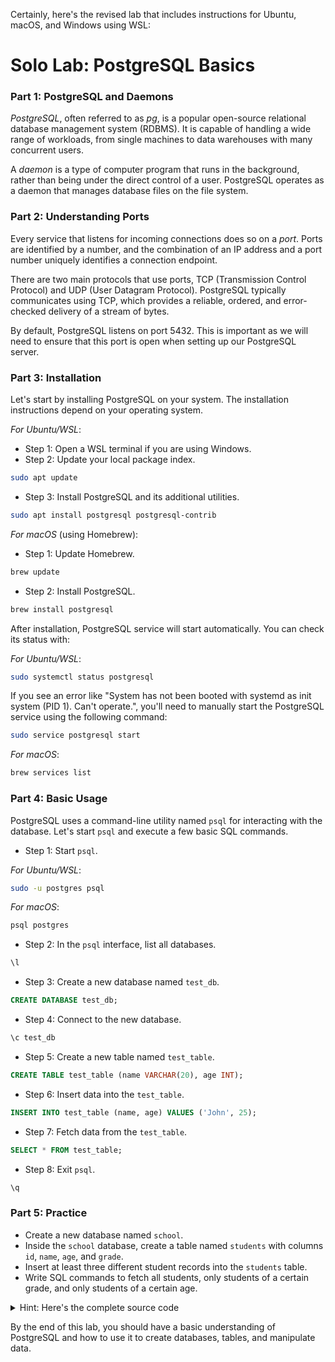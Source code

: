 Certainly, here's the revised lab that includes instructions for Ubuntu, macOS, and Windows using WSL:

# Solo Lab: PostgreSQL Basics

### Part 1: PostgreSQL and Daemons

_PostgreSQL_, often referred to as _pg_, is a popular open-source relational database management system (RDBMS). It is capable of handling a wide range of workloads, from single machines to data warehouses with many concurrent users.

A _daemon_ is a type of computer program that runs in the background, rather than being under the direct control of a user. PostgreSQL operates as a daemon that manages database files on the file system.

### Part 2: Understanding Ports

Every service that listens for incoming connections does so on a _port_. Ports are identified by a number, and the combination of an IP address and a port number uniquely identifies a connection endpoint.

There are two main protocols that use ports, TCP (Transmission Control Protocol) and UDP (User Datagram Protocol). PostgreSQL typically communicates using TCP, which provides a reliable, ordered, and error-checked delivery of a stream of bytes.

By default, PostgreSQL listens on port 5432. This is important as we will need to ensure that this port is open when setting up our PostgreSQL server.

### Part 3: Installation

Let's start by installing PostgreSQL on your system. The installation instructions depend on your operating system.

_For Ubuntu/WSL_:

- Step 1: Open a WSL terminal if you are using Windows.
- Step 2: Update your local package index.

```bash
sudo apt update
```

- Step 3: Install PostgreSQL and its additional utilities.

```bash
sudo apt install postgresql postgresql-contrib
```

_For macOS_ (using Homebrew):

- Step 1: Update Homebrew.

```bash
brew update
```

- Step 2: Install PostgreSQL.

```bash
brew install postgresql
```

After installation, PostgreSQL service will start automatically. You can check its status with:

_For Ubuntu/WSL_:

```bash
sudo systemctl status postgresql
```

If you see an error like "System has not been booted with systemd as init system (PID 1). Can't operate.", you'll need to manually start the PostgreSQL service using the following command:

```bash
sudo service postgresql start
```

_For macOS_:

```bash
brew services list
```

### Part 4: Basic Usage

PostgreSQL uses a command-line utility named `psql` for interacting with the database. Let's start `psql` and execute a few basic SQL commands.

- Step 1: Start `psql`.

_For Ubuntu/WSL_:

```bash
sudo -u postgres psql
```

_For macOS_:

```bash
psql postgres
```

- Step 2: In the `psql` interface, list all databases.

```SQL
\l
```

- Step 3: Create a new database named `test_db`.

```SQL
CREATE DATABASE test_db;
```

- Step 4: Connect to the new database.

```SQL
\c test_db
```

- Step 5: Create a new table named `test_table`.

```SQL
CREATE TABLE test_table (name VARCHAR(20), age INT);
```

- Step 6: Insert data into the `test_table`.

```SQL
INSERT INTO test_table (name, age) VALUES ('John', 25);
```

- Step 7: Fetch data from the `test_table`.

```SQL
SELECT * FROM test_table;
```

- Step 8: Exit `psql`.

```SQL
\q
```

### Part 5: Practice

- Create a new database named `school`.
- Inside the `school` database, create a table named `students` with columns `id`, `name`, `age`, and `grade`.
- Insert at least three different student records into the `students` table.
- Write SQL commands to fetch all students, only students of a certain grade, and only students of a certain age.

<details>
<summary>Hint: Here's the complete source code</summary>

```SQL
-- Start psql and create the school database
CREATE DATABASE school;
\c school

-- Create the students table
CREATE TABLE students (
    id SERIAL PRIMARY KEY,
    name VARCHAR(50),
    age INT,
    grade INT
);

-- Insert student records
INSERT INTO students (name, age, grade) VALUES ('John', 15, 10);
INSERT INTO students (name, age, grade) VALUES ('Emma', 14, 9);
INSERT INTO students (name, age, grade) VALUES ('Oliver', 16, 11);

-- Fetch all students
SELECT * FROM students;

-- Fetch students of a certain grade
SELECT * FROM students WHERE grade = 10;

-- Fetch students of a certain age
SELECT * FROM students WHERE age = 15;

-- Exit psql
\q
```

</details>

By the end of this lab, you should have a basic understanding of PostgreSQL and how to use it to create databases, tables, and manipulate data.
